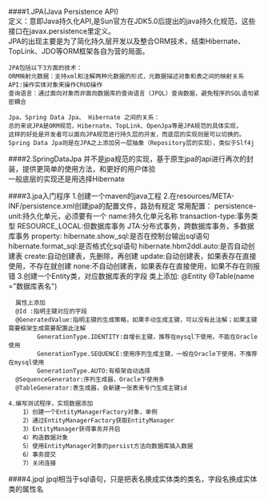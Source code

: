 ####1.JPA(Java Persistence API)  
	定义：意即Java持久化API,是Sun官方在JDK5.0后提出的java持久化规范，这些接口在javax.persistence里定义。  
	JPA的出现主要是为了简化持久层开发以及整合ORM技术，结束Hibernate、TopLink、JDO等ORM框架各自为营的局面。  

	JPA包括以下3方面的技术： 
	ORM映射元数据：支持xml和注解两种元数据的形式，元数据描述对象和表之间的映射关系   
	API:操作实体对象来操作CRUD操作  
	查询语言：通过面向对象而非面向数据库的查询语言（JPQL）查询数据，避免程序的SQL语句紧密耦合      

	Jpa、Spring Data Jpa、 Hibernate 之间的关系： 
	总的来说JPA是ORM规范，Hibernate、TopLink、OpenJpa等是JPA规范的具体实现，  
	这样的好处是开发者可以面向JPA规范进行持久层的开发，而底层的实现则是可以切换的。  
	Spring Data Jpa则是在JPA之上添加另一层抽象（Repository层的实现），类似于Slf4j    

####2.SpringDataJpa 
	并不是jpa规范的实现，基于原生jpa的api进行再次的封装，提供更简单的使用方法，和更好的用户体验  
	一般底层的实现还是用选择Hibernate     

####3.jpa入门程序
	1.创建一个maven的java工程
	2.在resources/META-INF/persistence.xml创建jpa的配置文件，路劲有规定
	    常用配置：
	    persistence-unit:持久化单元，必须要有一个
	        name:持久化单元名称
	        transaction-type:事务类型
	            RESOURCE_LOCAL:但数据库事务
	            JTA:分布式事务，跨数据库事务，多数据库事务
	        property:
	            hibernate.show_sql:是否在控制台输出sql语句
	            hibernate.format_sql:是否格式化sql语句
	            hibernate.hbm2ddl.auto:是否自动创建表
	                create:自动创建表，先删除，再创建
	                update:自动创建表，如果表存在直接使用，不存在就创建
	                none:不自动创建表，如果表存在直接使用，如果不存在则报错
	3.创建一个Entity类，对应数据库表的字段
	  类上添加:
	  @Entity
	  @Table(name ="数据库表名")
	
	  属性上添加
	  @Id :指明主键对应的字段
	  @GeneratedValue:指明主键的生成策略，如果手动生成主键，可以没有此注解；如果主键需要框架生成需要配置此注解
	        GenerationType.IDENTITY:自增长主键，推荐在mysql下使用，不能在Oracle使用
	        GenerationType.SEQUENCE:使用序列生成主键，一般在Oracle下使用，不推荐在mysql使用
	        GenerationType.AUTO:有框架自动选择
	  @SequenceGenerator:序列生成器，Oracle下使用多
	  @TableGenerator:表生成器，会新建一张表来专门生成主键id
	
	4.编写测试程序，实现数据添加
	    1）创建一个EntityManagerFactory对象，单例
	    2）通过EntityManagerFactory获取EntityManager
	    3）EntityManager获得事务并开启
	    4）构造数据对象
	    5）使用EntityManager对象的persist方法向数据库插入数据
	    6）事务提交
	    7）关闭连接
	
####4.jpql
	jpql相当于sql语句，只是把表名换成实体类的类名，字段名换成实体类的属性名

   

  